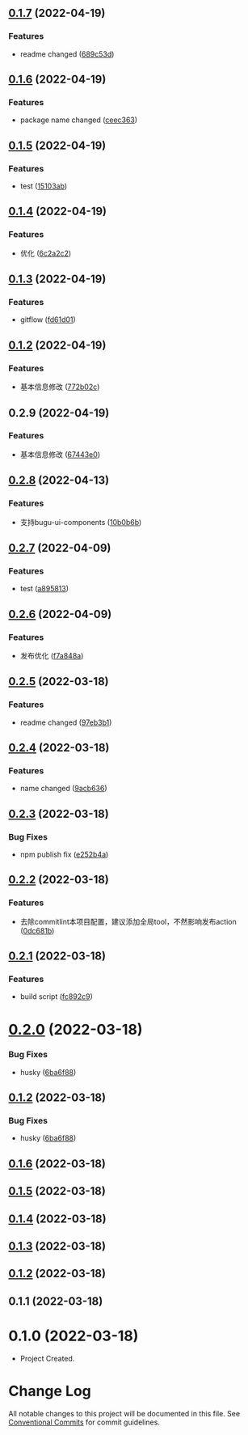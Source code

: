## [0.1.7](https://github.com/viccsen/wx-js-sddk/compare/v0.1.6...v0.1.7) (2022-04-19)


### Features

* readme changed ([689c53d](https://github.com/viccsen/wx-js-sddk/commit/689c53db8391b143547e1c36ac76b2e856695b49))



## [0.1.6](https://github.com/viccsen/wx-js-sddk/compare/v0.1.5...v0.1.6) (2022-04-19)


### Features

* package name changed ([ceec363](https://github.com/viccsen/wx-js-sddk/commit/ceec3630341e38964a8c2c8c26dc1bc4be9cdbb1))



## [0.1.5](https://github.com/viccsen/wx-js-sddk/compare/v0.1.4...v0.1.5) (2022-04-19)


### Features

* test ([15103ab](https://github.com/viccsen/wx-js-sddk/commit/15103ab0e7acd6c668b2536b0d8e67cdd8f7b6fa))



## [0.1.4](https://github.com/viccsen/wx-js-sddk/compare/v0.1.3...v0.1.4) (2022-04-19)


### Features

* 优化 ([6c2a2c2](https://github.com/viccsen/wx-js-sddk/commit/6c2a2c22c1ab08383262a405bb922cbf4e1b5af5))



## [0.1.3](https://github.com/viccsen/wx-js-sddk/compare/v0.1.2...v0.1.3) (2022-04-19)


### Features

* gitflow ([fd61d01](https://github.com/viccsen/wx-js-sddk/commit/fd61d01d404a573738669729bfe1c11a54445f6b))



## [0.1.2](https://github.com/viccsen/wx-js-sddk/compare/v0.2.9...v0.1.2) (2022-04-19)


### Features

* 基本信息修改 ([772b02c](https://github.com/viccsen/wx-js-sddk/commit/772b02c51950acb45d3191fe81d572fd1c71113c))



## 0.2.9 (2022-04-19)


### Features

* 基本信息修改 ([67443e0](https://github.com/viccsen/wx-js-sddk/commit/67443e053cd6c92cdc290cc45891d3faa7188017))



## [0.2.8](https://github.com/bugu-pro/umijs-plugin-bugu-ui/compare/v0.2.7...v0.2.8) (2022-04-13)


### Features

* 支持bugu-ui-components ([10b0b6b](https://github.com/bugu-pro/umijs-plugin-bugu-ui/commit/10b0b6b73ea36217622aef0905a10f3fd4e0b073))



## [0.2.7](https://github.com/bugu-pro/umijs-plugin-bugu-ui/compare/v0.2.6...v0.2.7) (2022-04-09)


### Features

* test ([a895813](https://github.com/bugu-pro/umijs-plugin-bugu-ui/commit/a8958138a8256b138e1d0f9f7201fe3913a51ef6))



## [0.2.6](https://github.com/bugu-pro/umijs-plugin-bugu-ui/compare/v0.2.5...v0.2.6) (2022-04-09)


### Features

* 发布优化 ([f7a848a](https://github.com/bugu-pro/umijs-plugin-bugu-ui/commit/f7a848a712f295b87cc563f400a69a06b5e3a2e1))



## [0.2.5](https://github.com/bugu-pro/umijs-plugin-bugu-ui/compare/v0.2.4...v0.2.5) (2022-03-18)


### Features

* readme changed ([97eb3b1](https://github.com/bugu-pro/umijs-plugin-bugu-ui/commit/97eb3b11a2507f22ec13825c370203ece0ca56cb))



## [0.2.4](https://github.com/bugu-pro/umijs-plugin-bugu-ui/compare/v0.2.3...v0.2.4) (2022-03-18)


### Features

* name changed ([9acb636](https://github.com/bugu-pro/umijs-plugin-bugu-ui/commit/9acb636685ca3b3c8e41dbbdabf3735e0e0a197e))



## [0.2.3](https://github.com/bugu-pro/umijs-plugin-bugu-ui/compare/v0.2.2...v0.2.3) (2022-03-18)


### Bug Fixes

* npm publish fix ([e252b4a](https://github.com/bugu-pro/umijs-plugin-bugu-ui/commit/e252b4a0513ea4fa12ff90adcd88726ab7c8e12e))



## [0.2.2](https://github.com/bugu-pro/umijs-plugin-bugu-ui/compare/v0.2.1...v0.2.2) (2022-03-18)


### Features

* 去除commitlint本项目配置，建议添加全局tool，不然影响发布action ([0dc681b](https://github.com/bugu-pro/umijs-plugin-bugu-ui/commit/0dc681b14da564302f26bcb97c54bb6af899181e))



## [0.2.1](https://github.com/bugu-pro/umijs-plugin-bugu-ui/compare/v0.2.0...v0.2.1) (2022-03-18)


### Features

* build script ([fc892c9](https://github.com/bugu-pro/umijs-plugin-bugu-ui/commit/fc892c9050d7aac1226d34402f2d5400d7ee93c5))



# [0.2.0](https://github.com/bugu-pro/umijs-plugin-bugu-ui/compare/v0.1.6...v0.2.0) (2022-03-18)


### Bug Fixes

* husky ([6ba6f88](https://github.com/bugu-pro/umijs-plugin-bugu-ui/commit/6ba6f8899bf1bf702a439fe7ae4b2e411c4af74d))



## [0.1.2](https://github.com/bugu-pro/umijs-plugin-bugu-ui/compare/v0.1.6...v0.1.2) (2022-03-18)


### Bug Fixes

* husky ([6ba6f88](https://github.com/bugu-pro/umijs-plugin-bugu-ui/commit/6ba6f8899bf1bf702a439fe7ae4b2e411c4af74d))



## [0.1.6](https://github.com/bugu-pro/umijs-plugin-bugu-ui/compare/v0.1.5...v0.1.6) (2022-03-18)



## [0.1.5](https://github.com/bugu-pro/umijs-plugin-bugu-ui/compare/v0.1.4...v0.1.5) (2022-03-18)



## [0.1.4](https://github.com/bugu-pro/umijs-plugin-bugu-ui/compare/v0.1.3...v0.1.4) (2022-03-18)



## [0.1.3](https://github.com/bugu-pro/umijs-plugin-bugu-ui/compare/v0.1.2...v0.1.3) (2022-03-18)



## [0.1.2](https://github.com/bugu-pro/umijs-plugin-bugu-ui/compare/v0.1.1...v0.1.2) (2022-03-18)



## 0.1.1 (2022-03-18)


# 0.1.0 (2022-03-18)

- Project Created.


# Change Log

All notable changes to this project will be documented in this file. See [Conventional Commits](https://conventionalcommits.org) for commit guidelines.
